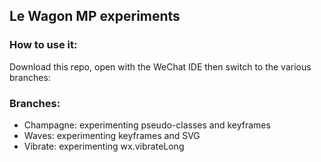 ## Le Wagon MP experiments

### How to use it:
Download this repo, open with the WeChat IDE then switch to the various branches:

### Branches:
- Champagne: experimenting pseudo-classes and keyframes
- Waves: experimenting keyframes and SVG
- Vibrate: experimenting wx.vibrateLong